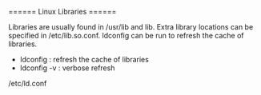 ====== Linux Libraries ======

Libraries are usually found in /usr/lib and lib.  Extra library locations can be specified in /etc/lib.so.conf.  ldconfig can be run to refresh the cache of libraries.


  * ldconfig : refresh the cache of libraries
  * ldconfig -v : verbose refresh

/etc/ld.conf